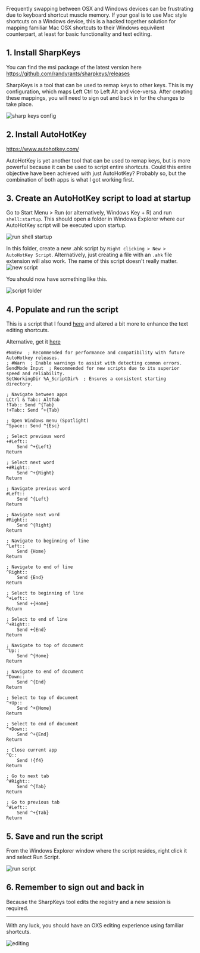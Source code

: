 Frequently swapping between OSX and Windows devices can be frustrating due to keyboard shortcut muscle memory. If your goal is to use Mac style shortcuts on a Windows device, this is a hacked together solution for mapping familiar Mac OSX shortcuts to their Windows equivilent counterpart, at least for basic functionality and text editing.

## 1. Install SharpKeys

You can find the msi package of the latest version here https://github.com/randyrants/sharpkeys/releases

SharpKeys is a tool that can be used to remap keys to other keys. This is my configuration, which maps Left Ctrl to Left Alt and vice-versa. After creating these mappings, you will need to sign out and back in for the changes to take place.

![sharp keys config](./sharpkeys.png)

## 2. Install AutoHotKey

https://www.autohotkey.com/

AutoHotKey is yet another tool that can be used to remap keys, but is more powerful because it can be used to script entire shortcuts. Could this entire objective have been achieved with just AutoHotKey? Probably so, but the combination of both apps is what I got working first.

## 3. Create an AutoHotKey script to load at startup

Go to Start Menu > Run (or alternatively, Windows Key + R) and run `shell:startup`. This should open a folder in Windows Explorer where our AutoHotKey script will be executed upon startup.

![run shell startup](./run.png)

In this folder, create a new .ahk script by `Right clicking > New > AutoHotKey Script`. Alternatively, just creating a file with an `.ahk` file extension will also work. The name of this script doesn't really matter.
![new script](./new-script.png)

You should now have something like this.

![script folder](./script-folder.png)

## 4. Populate and run the script

This is a script that I found [here](https://medium.com/@chrisdhanaraj/mapping-your-macos-keybinds-to-windows-b6009c50065b) and altered a bit more to enhance the text editing shortcuts.

Alternative, get it [here](./OSXkeys.ahk)

```
#NoEnv  ; Recommended for performance and compatibility with future AutoHotkey releases.
; #Warn  ; Enable warnings to assist with detecting common errors.
SendMode Input  ; Recommended for new scripts due to its superior speed and reliability.
SetWorkingDir %A_ScriptDir%  ; Ensures a consistent starting directory.

; Navigate between apps
LCtrl & Tab:: AltTab
!Tab:: Send ^{Tab}
!+Tab:: Send ^+{Tab}

; Open Windows menu (Spotlight)
^Space:: Send ^{Esc}

; Select previous word
+#Left::
	Send ^+{Left}
Return

; Select next word
+#Right::
	Send ^+{Right}
Return

; Navigate previous word
#Left::
	Send ^{Left}
Return

; Navigate next word
#Right::
	Send ^{Right}
Return

; Navigate to beginning of line
^Left::
    Send {Home}
Return

; Navigate to end of line
^Right::
    Send {End}
Return

; Select to beginning of line
^+Left::
    Send +{Home}
Return

; Select to end of line
^+Right::
    Send +{End}
Return

; Navigate to top of document
^Up::
    Send ^{Home}
Return

; Navigate to end of document
^Down::
    Send ^{End}
Return

; Select to top of document
^+Up::
    Send ^+{Home}
Return

; Select to end of document
^+Down::
    Send ^+{End}
Return

; Close current app
^Q::
	Send !{f4}
Return

; Go to next tab
^#Right::
	Send ^{Tab}
Return

; Go to previous tab
^#Left::
	Send ^+{Tab}
Return
```

## 5. Save and run the script

From the Windows Explorer window where the script resides, right click it and select Run Script.

![run script](./run-script.png)

## 6. Remember to sign out and back in

Because the SharpKeys tool edits the registry and a new session is required.

------------------------

With any luck, you should have an OXS editing experience using familiar shortcuts.

![editing](./editing.gif)
